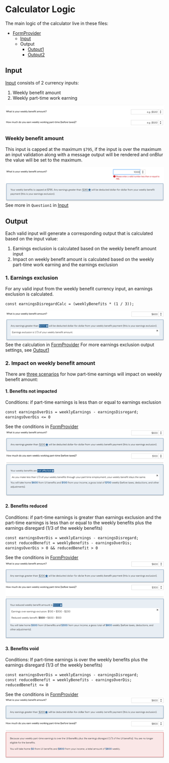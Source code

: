 # Calculator Logic
The main logic of the calculator live in these files:
- [FormProvider](../src/components/Calculator/index.js)
  - [Input](../src/components/Calculator/inputs.js)
  - Output
    - [Output1](../src/components/Calculator/output1.js)
    - [Output2](../src/components/Calculator/output2.js)

## Input

[Input](../src/components/Calculator/inputs.js) consists of 2 currency inputs:
1. Weekly benefit amount
2. Weekly part-time work earning

![input screenshot](./media/input.png)

### Weekly benefit amount

This input is capped at the maximum `$795`, if the input is over the maximum an input validation along with a message output will be rendered and onBlur the value will be set to the maximum.

![sample input 1 exceeds maximum screenshot](./media/input1-validation.png)
See more in `Question1` in [Input](../src/components/Calculator/inputs.js)


## Output

Each valid input will generate a corresponding output that is calculated based on the input value:
1. Earnings exclusion is calculated based on the weekly benefit amount input
2. Impact on weekly benefit amount is calculated based on the weekly part-time work earning and the earnings exclusion

### 1. Earnings exclusion
For any valid input from the weekly benefit currency input, an earnings exclusion is calculated.
```
const earningsDisregardCalc = (weeklyBenefits * (1 / 3));
```
![sample output 2 screenshot](./media/output1.png)
See the calculation in [FormProvider](../src/components/Calculator/index.js)
For more earnings exclusion output settings, see [Output1](../src/components/Calculator/output1.js)

### 2. Impact on weekly benefit amount
There are [three scenarios](../src/components/Calculator/output2.js) for how part-time earnings will impact on weekly benefit amount:
#### 1. Benefits not impacted
Conditions: if part-time earnings is less than or equal to earnings exclusion
```
const earningsOverDis = weeklyEarnings - earningsDisregard;
earningsOverDis <= 0
```
See the conditions in [FormProvider](../src/components/Calculator/index.js)
![sample output 2 screenshot](./media/output2-1.png)

#### 2. Benefits reduced
Conditions: if part-time earnings is greater than earnings exclusion and the part-time earnings is less than or equal to the weekly benefits plus the earnings disregard (1/3 of the weekly benefits)
```
const earningsOverDis = weeklyEarnings - earningsDisregard;
const reducedBenefit = weeklyBenefits - earningsOverDis;
earningsOverDis > 0 && reducedBenefit > 0
```
See the conditions in [FormProvider](../src/components/Calculator/index.js)
![sample output 2 screenshot](./media/output2-2.png)

#### 3. Benefits void
Conditions: If part-time earnings is over the weekly benefits plus the earnings disregard (1/3 of the weekly benefits)
```
const earningsOverDis = weeklyEarnings - earningsDisregard;
const reducedBenefit = weeklyBenefits - earningsOverDis;
reducedBenefit <= 0
```
See the conditions in [FormProvider](../src/components/Calculator/index.js)
![sample output 2 screenshot](./media/output2-3.png)
